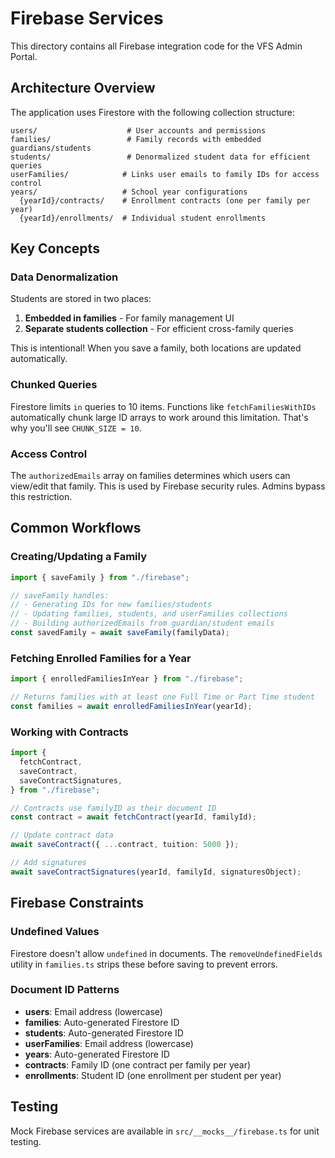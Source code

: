 # Firebase Services

This directory contains all Firebase integration code for the VFS Admin Portal.

## Architecture Overview

The application uses Firestore with the following collection structure:

```
users/                    # User accounts and permissions
families/                 # Family records with embedded guardians/students
students/                 # Denormalized student data for efficient queries
userFamilies/            # Links user emails to family IDs for access control
years/                   # School year configurations
  {yearId}/contracts/    # Enrollment contracts (one per family per year)
  {yearId}/enrollments/  # Individual student enrollments
```

## Key Concepts

### Data Denormalization

Students are stored in two places:

1. **Embedded in families** - For family management UI
2. **Separate students collection** - For efficient cross-family queries

This is intentional! When you save a family, both locations are updated
automatically.

### Chunked Queries

Firestore limits `in` queries to 10 items. Functions like `fetchFamiliesWithIDs`
automatically chunk large ID arrays to work around this limitation. That's why
you'll see `CHUNK_SIZE = 10`.

### Access Control

The `authorizedEmails` array on families determines which users can view/edit
that family. This is used by Firebase security rules. Admins bypass this
restriction.

## Common Workflows

### Creating/Updating a Family

```typescript
import { saveFamily } from "./firebase";

// saveFamily handles:
// - Generating IDs for new families/students
// - Updating families, students, and userFamilies collections
// - Building authorizedEmails from guardian/student emails
const savedFamily = await saveFamily(familyData);
```

### Fetching Enrolled Families for a Year

```typescript
import { enrolledFamiliesInYear } from "./firebase";

// Returns families with at least one Full Time or Part Time student
const families = await enrolledFamiliesInYear(yearId);
```

### Working with Contracts

```typescript
import {
  fetchContract,
  saveContract,
  saveContractSignatures,
} from "./firebase";

// Contracts use familyID as their document ID
const contract = await fetchContract(yearId, familyId);

// Update contract data
await saveContract({ ...contract, tuition: 5000 });

// Add signatures
await saveContractSignatures(yearId, familyId, signaturesObject);
```

## Firebase Constraints

### Undefined Values

Firestore doesn't allow `undefined` in documents. The `removeUndefinedFields`
utility in `families.ts` strips these before saving to prevent errors.

### Document ID Patterns

- **users**: Email address (lowercase)
- **families**: Auto-generated Firestore ID
- **students**: Auto-generated Firestore ID
- **userFamilies**: Email address (lowercase)
- **years**: Auto-generated Firestore ID
- **contracts**: Family ID (one contract per family per year)
- **enrollments**: Student ID (one enrollment per student per year)

## Testing

Mock Firebase services are available in `src/__mocks__/firebase.ts` for unit
testing.
